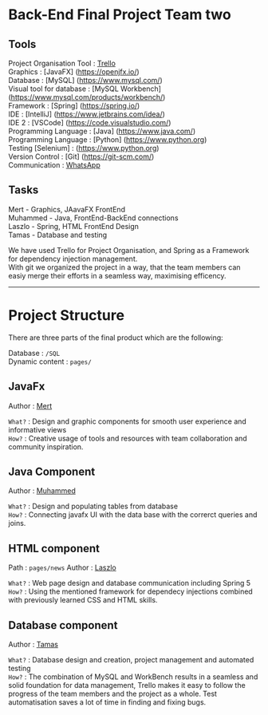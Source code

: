 # Back-End Final Project Team two


## Tools

Project Organisation Tool : [Trello](https://www.trello.com)    
Graphics : [JavaFX] (https://openjfx.io/)  
Database : [MySQL] (https://www.mysql.com/)  
Visual tool for database : [MySQL Workbench] (https://www.mysql.com/products/workbench/)  
Framework : [Spring] (https://spring.io/)  
IDE : [IntelliJ] (https://www.jetbrains.com/idea/)   
IDE 2 : [VSCode] (https://code.visualstudio.com/)  
Programming Language : [Java] (https://www.java.com/)  
Programming Language : [Python] (https://www.python.org)  
Testing [Selenium] : (https://www.python.org)  
Version Control : [Git] (https://git-scm.com/)  
Communication : [WhatsApp](https://whatsapp.com)    

## Tasks

Mert - Graphics, JAavaFX FrontEnd  
Muhammed - Java, FrontEnd-BackEnd connections  
Laszlo - Spring, HTML FrontEnd Design  
Tamas - Database and testing  

We have used Trello for Project Organisation, and Spring as a Framework for dependency injection management.  
With git we organized the project in a way, that the team members can easiy merge their efforts in a seamless way, maximising efficency.

---

# Project Structure

There are three parts of the final product which are the following:

Database : `/SQL`  
Dynamic content : `pages/`

## JavaFx
  
Author : [Mert](https://github.com/mert2000)  

`What?` : Design and graphic components for smooth user experience and informative views  
`How?` : Creative usage of tools and resources with team collaboration and community inspiration.

## Java Component
  
Author : [Muhammed](https://github.com/muhammedfarman)  

`What?` : Design and populating tables from database  
`How?` : Connecting javafx UI with the data base with the correrct queries and joins. 

## HTML component
Path : `pages/news`
Author : [Laszlo](https://github.com/voidlaszlo)  

`What?` : Web page design and database communication including Spring 5  
`How?` : Using the mentioned framework for dependecy injections combined with previously learned CSS and HTML skills.

## Database component
 
Author : [Tamas](https://github.com/TamasPiski)  

`What?` : Database design and creation, project management and automated testing  
`How?` : The combination of MySQL and WorkBench results in a seamless and solid foundation for data management, Trello makes it easy to follow the progress of 
         the team members and the project as a whole. Test automatisation saves a lot of time in finding and fixing bugs. 
